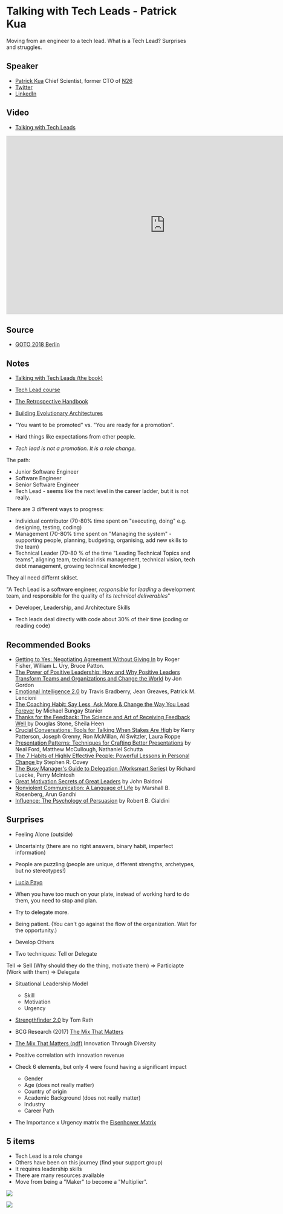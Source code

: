 # Talking with Tech Leads - Patrick Kua

Moving from an engineer to a tech lead. What is a Tech Lead? Surprises and struggles.

## Speaker

* [Patrick Kua](https://www.thekua.com/) Chief Scientist, former CTO of [N26](https://n26.com/)
* [Twitter](https://twitter.com/patkua/)
* [LinkedIn](https://www.linkedin.com/in/patkua/)

## Video

* [Talking with Tech Leads](https://www.youtube.com/watch?v=iLS6NXMXtLI)

<iframe width="840" height="472" src="https://www.youtube.com/embed/iLS6NXMXtLI"
frameborder="0"
allow="accelerometer; autoplay; encrypted-media; gyroscope; picture-in-picture"
allowfullscreen>
</iframe>

## Source

* [GOTO 2018 Berlin](https://gotober.com/2018)

## Notes

* [Talking with Tech Leads (the book)](https://leanpub.com/talking-with-tech-leads)
* [Tech Lead course](https://www.thekua.com/atwork/tech-lead-course/)
* [The Retrospective Handbook](https://leanpub.com/the-retrospective-handbook/)
* [Building Evolutionary Architectures](http://shop.oreilly.com/product/0636920080237.do)



* "You want to be promoted" vs. "You are ready for a promotion".
* Hard things like expectations from other people.

* *Tech lead is not a promotion. It is a role change.*

The path:

* Junior Software Engineer
* Software Engineer
* Senior Software Engineer
* Tech Lead - seems like the next level in the career ladder, but it is not really.

There are 3 different ways to progress:

* Individual contributor (70-80% time spent on "executing, doing" e.g. designing, testing, coding)
* Management (70-80% time spent on "Managing the system" - supporting people, planning, budgeting, organising, add new skills to the team)
* Technical Leader (70-80 % of the time "Leading Technical Topics and teams", aligning team, technical risk management, technical vision, tech debt management, growing technical knowledge )

They all need differnt skilset.

"A Tech Lead is a software engineer, *responsible* for *leading* a development team, and responsible for the quality of its *technical deliverables*"

* Developer, Leadership, and Architecture Skills

* Tech leads deal directly with code about 30% of their time (coding or reading code)

## Recommended Books

* [Getting to Yes: Negotiating Agreement Without Giving In](https://www.amazon.com/Getting-Yes-Negotiating-Agreement-Without/dp/0140157352) by Roger Fisher,  William L. Ury,  Bruce Patton.
* [The Power of Positive Leadership: How and Why Positive Leaders Transform Teams and Organizations and Change the World](https://www.amazon.com/Power-Positive-Leadership-Transform-Organizations/dp/1119351979) by Jon Gordon
* [Emotional Intelligence 2.0](https://www.amazon.com/Emotional-Intelligence-2-0-Travis-Bradberry/dp/0974320625) by Travis Bradberry, Jean Greaves, Patrick M. Lencioni
* [The Coaching Habit: Say Less, Ask More & Change the Way You Lead Forever](https://www.amazon.com/Coaching-Habit-Less-Change-Forever/dp/0978440749) by Michael Bungay Stanier
* [Thanks for the Feedback: The Science and Art of Receiving Feedback Well ](https://www.amazon.com/Thanks-Feedback-Science-Receiving-Well/dp/0670014664) by Douglas Stone, Sheila Heen
* [Crucial Conversations: Tools for Talking When Stakes Are High](https://www.amazon.com/Crucial-Conversations-Talking-Stakes-Second/dp/1469266822) by Kerry Patterson, Joseph Grenny, Ron McMillan, Al Switzler, Laura Roppe
* [Presentation Patterns: Techniques for Crafting Better Presentations](https://www.amazon.com/Presentation-Patterns-Techniques-Crafting-Presentations/dp/0321820800) by Neal Ford, Matthew McCullough,  Nathaniel Schutta
* [The 7 Habits of Highly Effective People: Powerful Lessons in Personal Change ](https://www.amazon.com/Habits-Highly-Effective-People-Powerful/dp/0743269519) by Stephen R. Covey
* [The Busy Manager's Guide to Delegation (Worksmart Series)](https://www.amazon.com/Busy-Managers-Guide-Delegation-Worksmart-ebook/dp/B002ZW7E14) by Richard Luecke, Perry McIntosh
* [Great Motivation Secrets of Great Leaders](https://www.amazon.com/Great-Motivation-Secrets-Leaders-POD/dp/1259584836) by John Baldoni
* [Nonviolent Communication: A Language of Life](https://www.amazon.com/Nonviolent-Communication-Language-Marshall-Rosenberg/dp/1892005034) by Marshall B. Rosenberg, Arun Gandhi
* [Influence: The Psychology of Persuasion](https://www.amazon.com/Influence-Psychology-Persuasion-Robert-Cialdini/dp/006124189X) by Robert B. Cialdini


## Surprises

* Feeling Alone (outside)
* Uncertainty (there are no right answers, binary habit, imperfect information)
* People are puzzling (people are unique, different strengths, archetypes, but no stereotypes!)


* [Lucia Payo](https://twitter.com/luciap_86)
* When you have too much on your plate, instead of working hard to do them, you need to stop and plan.
* Try to delegate more.
* Being patient. (You can't go against the flow of the organization. Wait for the opportunity.)


* Develop Others
* Two techniques: Tell or Delegate


Tell => Sell (Why should they do the thing, motivate them)   =>  Particiapte (Work with them)   => Delegate


* Situational Leadership Model
    * Skill
    * Motivation
    * Urgency

* [Strengthfinder 2.0](https://www.amazon.com/StrengthsFinder-2-0-Tom-Rath/dp/159562015X) by Tom Rath

* BCG Research (2017) [The Mix That Matters](https://www.bcg.com/en-mideast/publications/2017/people-organization-leadership-talent-innovation-through-diversity-mix-that-matters.aspx)
* [The Mix That Matters (pdf)](http://media-publications.bcg.com/22feb2017-mix-that-matters.pdf) Innovation Through Diversity
* Positive correlation with innovation revenue
* Check 6 elements, but only 4 were found having a significant impact
    * Gender
    * Age   (does not really matter)
    * Country of origin
    * Academic Background  (does not really matter)
    * Industry
    * Career Path


* The Importance x Urgency matrix the [Eisenhower Matrix](https://en.wikipedia.org/wiki/Time_management#The_Eisenhower_Method)



## 5 items
* Tech Lead is a role change
* Others have been on this journey (find your support group)
* It requires leadership skills
* There are many resources available
* Move from being a "Maker" to become a "Multiplier".


![](assets/img/l/talking-with-tech-leads.jpg)

![](assets/img/p/patrick_kua.jpg)

